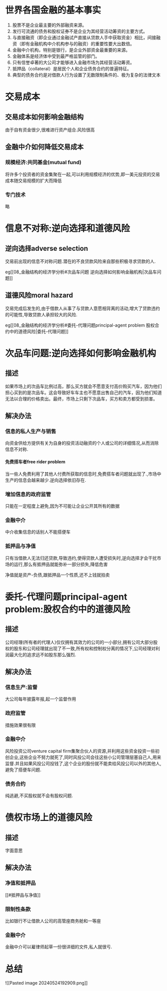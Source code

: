  
# 世界各国金融的基本事实

1. 股票不是企业最主要的外部融资来源。
2. 发行可流通的债务和股权证券不是企业为其经营活动筹资的主要方式。
3. 与直接融资（即企业通过金融试产直接从贷款人手中获取资金）相比，间接融资（即有金融机构中介机构参与的融资）的重要性要大出数倍。
4. 金融中介机构，特别是银行，是企业外部资金最重要的来源。
5. 金融体系是经济体中受到最严格监管的部门。
6. 只有信誉卓著的大公司才能够进入金融市场为其经营活动筹资。
7. 抵押品（collateral）是居民个人和企业债务合约的普遍特征。
8. 典型的债务合约是对借款人行为设置了无数限制条件的、极为复杂的法律文本

# 交易成本

## 交易成本如何影响金融结构

由于自有资金很少,很难进行资产组合.风险很高

## 金融中介如何降低交易成本

### 规模经济:共同基金(mutual fund)

将许多个投资者的资金集聚在一起,可以利用规模经济的优势,即一美元投资的交易成本随交易规模的扩大而降低

### 专门技术

略

# 信息不对称:逆向选择和道德风险

## 逆向选择adverse selection

交易前出现的信息不对称问题.潜在的不良贷款风险来自那些积极寻求贷款的人.

eg[[08_金融结构的经济学分析#次品车问题 逆向选择如何影响金融机构|次品车问题]]

## 道德风险moral hazard

交易完成后发生的,由于借款人从事了与贷款人意愿相背离的活动,增大了贷款违约的可能性,导致贷款人承担较大的风险.

eg[[08_金融结构的经济学分析#委托-代理问题principal-agent problem 股权合约中的道德风险|委托-代理问题]]

# 次品车问题:逆向选择如何影响金融机构

## 描述

如果市场上的次品车比例过高，那么买方就会不愿意支付高价购买汽车，因为他们担心买到的是次品车。这会导致好车车主也不愿意出售自己的汽车，因为他们知道无法以合理的价格卖出。最终，市场上只剩下次品车，买方和卖方都受到损害。

## 解决办法

### 信息的私人生产与销售

向资金供给方提供有关为自身的投资活动融资的个人或公司的详细情况,从而消除信息不对称.

#### 免费搭车者free rider problem

当一些人免费利用了其他人付费所获取的信息时,免费搭车者问题就出现了.,市场中生产的信息会越来越少.逆向选择依旧存在.

### 增加信息的政府监管

只能在一定程度上避免,因为不可能让企业公开其所有的数据

### 金融中介

中介收集信息的话别人不能搭便车

### 抵押品与净值

只有当借款人无法归还贷款,导致违约,使得贷款人遭受损失时,逆向选择才会干扰市场的运行,那么有抵押品就能弥补一部分损失,降低危害

净值就是资产-负债,跟抵押品一个性质,还不上钱就拍卖

# 委托-代理问题principal-agent problem:股权合约中的道德风险

## 描述

公司经理(所有者的代理人)仅仅拥有其效力的公司的一小部分,拥有公司大部分股权的股东和公司经理就出现了不一致,所有权和控制权分离的情况下,公司经理对利润最大化的追求远不如股东那么强烈.

## 解决办法

### 信息生产:监督

大公司每年披露年报,起一个监督作用

### 政府监管

措施效果很有限

### 金融中介

风险投资公司venture capital firm集聚合伙人的资源,并利用这些资金投资一些初创企业,这些企业不努力就死了,同时风投公司会往这些小公司管理层塞自己人,用来监督.并且如果风投公司投钱了,这个企业的股份就不能卖给风投公司以外的其他人,避免了搭便车问题.

### 债务合约

纯逃避,不买股权就不会有股权问题. 

# 债权市场上的道德风险

## 描述

字面意思

## 解决办法

### 净值和抵押品

[[#抵押品与净值]]

### 限制性条款

比如银行不让借款人公司的高管座商务舱和一等座

### 金融中介

金融中介可以雇律师起草一份很详细的文件,私人就很亏.

# 总结

![[Pasted image 20240524192909.png]]